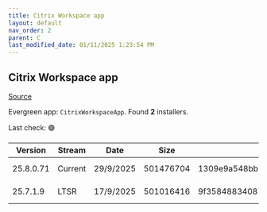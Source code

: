 ```yaml
---
title: Citrix Workspace app
layout: default
nav_order: 2
parent: C
last_modified_date: 01/11/2025 1:23:54 PM
---
```


## Citrix Workspace app

[Source](https://www.citrix.com/downloads/workspace-app/)

Evergreen app: `CitrixWorkspaceApp`. Found **2** installers.

Last check: 🟢

| Version   | Stream  | Date      | Size      | Hash                                                             | URI                                                                                                                                                                                                          |
| --------- | ------- | --------- | --------- | ---------------------------------------------------------------- | ------------------------------------------------------------------------------------------------------------------------------------------------------------------------------------------------------------ |
| 25.8.0.71 | Current | 29/9/2025 | 501476704 | 1309e9a548bb6354b9598dced8746503c6a750a104a7f6b7efd40571db219d2a | [https://downloadplugins.citrix.com/ReceiverUpdates/Prod/Receiver/Win/CitrixWorkspaceApp25.8.0.71.exe](https://downloadplugins.citrix.com/ReceiverUpdates/Prod/Receiver/Win/CitrixWorkspaceApp25.8.0.71.exe) |
| 25.7.1.9  | LTSR    | 17/9/2025 | 501016416 | 9f35848834087e54647128bbc1e1b7ec0db3a43b448ab50dc85a86529c5a798d | [https://downloadplugins.citrix.com/ReceiverUpdates/Prod/Receiver/Win/CitrixWorkspaceApp25.7.1.9.exe](https://downloadplugins.citrix.com/ReceiverUpdates/Prod/Receiver/Win/CitrixWorkspaceApp25.7.1.9.exe)   |
